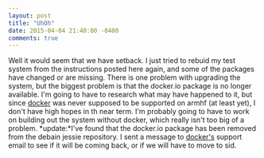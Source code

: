 ```yaml
---
layout: post
title: "UhOh"
date: 2015-04-04 21:40:00 -0400
comments: true
---
```


Well it would seem that we have setback. I just tried to rebuid my test system from the instructions posted here again, and some of the packages have changed or are missing. There is one problem with upgrading the system, but the biggest problem is that the docker.io package is no longer available. I'm going to have to research what may have happened to it, but since [docker](http://docker.io) was never supposed to be supported on armhf (at least yet), I don't have high hopes in th near term. I'm probably going to have to work on building out the system without docker, which really isn't too big of a problem.
*update:*I've found that the docker.io package has been removed from the debain jessie repository. I sent a message to [docker's](http://docker.io) support email to see if it will be coming back, or if we will have to move to sid.
